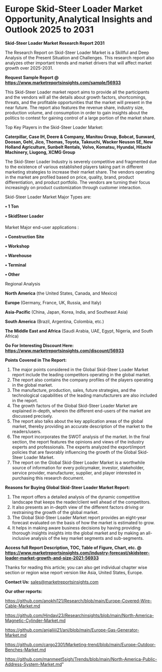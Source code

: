 # Europe Skid-Steer Loader Market Opportunity,Analytical Insights and Outlook 2025 to 2031

<strong>Skid-Steer Loader Market Research Report 2031</strong>

The Research Report on Skid-Steer Loader Market is a Skillful and Deep Analysis of the Present Situation and Challenges. This research report also analyzes other important trends and market drivers that will affect market growth over 2025-2031.

<strong>Request Sample Report @ <a href=https://www.marketreportsinsights.com/sample/56933>https://www.marketreportsinsights.com/sample/56933</a></strong>

This Skid-Steer Loader market report aims to provide all the participants and the vendors will all the details about growth factors, shortcomings, threats, and the profitable opportunities that the market will present in the near future. The report also features the revenue share, industry size, production volume, and consumption in order to gain insights about the politics to contest for gaining control of a large portion of the market share.

Top Key Players in the Skid-Steer Loader Market:

<strong>Caterpillar, Case IH, Deere & Company, Manitou Group, Bobcat, Sunward, Doosan, Gehl, Jico, Thomas, Toyota, Takeuchi, Wacker Neuson SE, New Holland Agriculture, Sunbelt Rentals, Volvo, Komatsu, Hyundai, Hitachi Machinery, Liugong, XCMG Group</strong>

The Skid-Steer Loader Industry is severely competitive and fragmented due to the existence of various established players taking part in different marketing strategies to increase their market share. The vendors operating in the market are profiled based on price, quality, brand, product differentiation, and product portfolio. The vendors are turning their focus increasingly on product customization through customer interaction.

Skid-Steer Loader Market Major Types are:

<strong>• 1 Ton

• SkidSteer Loader</strong>

Market Major end-user applications :

<strong>• Construction Site

• Workshop

• Warehouse

• Terminal

• Other</strong>

Regional Analysis

</u><strong><b>North America</b></strong> (the United States, Canada, and Mexico)

<strong><b>Europe </b></strong>(Germany, France, UK, Russia, and Italy)

<strong><b>Asia-Pacific</b></strong> (China, Japan, Korea, India, and Southeast Asia)

<strong><b>South America</b></strong> (Brazil, Argentina, Colombia, etc.)

<strong><b>The Middle East and Africa</b></strong> (Saudi Arabia, UAE, Egypt, Nigeria, and South Africa)

<strong>Go For Interesting Discount Here: <a href=https://www.marketreportsinsights.com/discount/56933>https://www.marketreportsinsights.com/discount/56933</a></strong>

<strong>Points Covered in The Report:</strong>
<ol>
  <li>The major points considered in the Global Skid-Steer Loader Market report include the leading competitors operating in the global market.</li>
  <li>The report also contains the company profiles of the players operating in the global market.</li>
  <li>The manufacture, production, sales, future strategies, and the technological capabilities of the leading manufacturers are also included in the report.</li>
  <li>The growth factors of the Global Skid-Steer Loader Market are explained in-depth, wherein the different end-users of the market are discussed precisely.</li>
  <li>The report also talks about the key application areas of the global market, thereby providing an accurate description of the market to the readers/users.</li>
  <li>The report incorporates the SWOT analysis of the market. In the final section, the report features the opinions and views of the industry experts and professionals. The experts analyzed the export/import policies that are favorably influencing the growth of the Global Skid-Steer Loader Market.</li>
  <li>The report on the Global Skid-Steer Loader Market is a worthwhile source of information for every policymaker, investor, stakeholder, service provider, manufacturer, supplier, and player interested in purchasing this research document.</li>
</ol>
<strong>Reasons for Buying Global Skid-Steer Loader Market Report:</strong>

<ol>
  <li>The report offers a detailed analysis of the dynamic competitive landscape that keeps the reader/client well ahead of the competitors.</li>
  <li>It also presents an in-depth view of the different factors driving or restraining the growth of the global market.</li>
  <li>The Global Skid-Steer Loader Market report provides an eight-year forecast evaluated on the basis of how the market is estimated to grow.</li>
  <li>It helps in making aware business decisions by having providing thorough insights insights into the global market and by making an all-inclusive analysis of the key market segments and sub-segments.</li>
</ol>
<strong>Access full Report Description, TOC, Table of Figure, Chart, etc. @ <a href=https://www.marketreportsinsights.com/industry-forecast/skidsteer-loader-market-growth-and-size-2021-56933>https://www.marketreportsinsights.com/industry-forecast/skidsteer-loader-market-growth-and-size-2021-56933</a></strong>


Thanks for reading this article; you can also get individual chapter wise section or region wise report version like Asia, United States, Europe.

<strong>Contact Us:</strong>
sales@marketreportsinsights.com

<strong>Our other reports:</strong>

<a href=https://github.com/anokhi121/Research/blob/main/Europe-Covered-Wire-Cable-Market.md>https://github.com/anokhi121/Research/blob/main/Europe-Covered-Wire-Cable-Market.md</a>

<a href=https://github.com/Hindavi23/Researchinsights/blob/main/North-America-Magnetic-Cylinder-Market.md>https://github.com/Hindavi23/Researchinsights/blob/main/North-America-Magnetic-Cylinder-Market.md</a>

<a href=https://github.com/anjaliiii21/ani/blob/main/Europe-Gas-Generator-Market.md>https://github.com/anjaliiii21/ani/blob/main/Europe-Gas-Generator-Market.md</a>

<a href=https://github.com/cargo2301/Marketing-trend/blob/main/Europe-Outdoor-Benches-Market.md>https://github.com/cargo2301/Marketing-trend/blob/main/Europe-Outdoor-Benches-Market.md</a>

<a href=https://github.com/manmeet5sigh/Trends/blob/main/North-America-Public-Address-System-Market.md>https://github.com/manmeet5sigh/Trends/blob/main/North-America-Public-Address-System-Market.md</a>"
